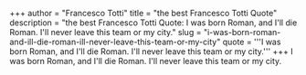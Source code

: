 +++
author = "Francesco Totti"
title = "the best Francesco Totti Quote"
description = "the best Francesco Totti Quote: I was born Roman, and I'll die Roman. I'll never leave this team or my city."
slug = "i-was-born-roman-and-ill-die-roman-ill-never-leave-this-team-or-my-city"
quote = '''I was born Roman, and I'll die Roman. I'll never leave this team or my city.'''
+++
I was born Roman, and I'll die Roman. I'll never leave this team or my city.
